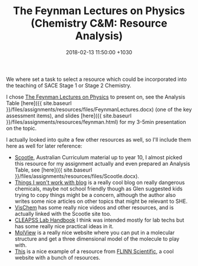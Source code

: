 ﻿---
layout: post
title:  "The Feynman Lectures on Physics (Chemistry C&M: Resource Analysis)"
date:   2018-02-13 11:50:00 +1030
categories: MTeach chemCM
---

We where set a task to select a resource which could be incorporated into the teaching of SACE Stage 1 or Stage 2 Chemistry. 

I chose [The Feynman Lectures on Physics](http://www.feynmanlectures.caltech.edu/) to present on, see the 
Analysis Table [here]({{ site.baseurl }}/files/assignments/resources/files/FeynmanLectures.docx) (one of the key assessment items), and slides [here]({{ site.baseurl }}/files/assignments/resources/feynman.html) for my 3-5min presentation on the topic.

I actually looked into quite a few other resources as well, so I'll include them here as well for later reference:
- [Scootle](https://www.scootle.edu.au), Australian Curriculum material up to year 10, I almost picked this resource for my assignment actually and even prepared an Analysis Table, see [here]({{ site.baseurl }}/files/assignments/resources/files/Scootle.docx).
- [Things I won't work with blog](http://blogs.sciencemag.org/pipeline/) is a really cool blog on really dangerous chemicals, maybe not school friendly though as Glen suggested kids trying to copy things might be a concern, although the author also writes some nice articles on other topics that might be relevant to SHE.
- [VisChem](http://www.vischem.com.au/) has some really nice videos and other resources, and is actually linked with the Scootle site too.
- [CLEAPSS Lab Handbook](http://science.cleapss.org.uk/Resources/Laboratory-Handbook/) I think was intended mostly for lab techs but has some really nice practical ideas in it.
- [MolView](http://molview.org/) is a really nice website where you can put in a molecular structure and get a three dimensional model of the molecule to play with.
- [This](http://www.flinnsci.com/api/library/Download/16dd2a91c31747daa2e7505ea6f0d7af) is a nice example of a resource from [FLINN Scientific](http://www.flinnsci.com/), a cool website with a bunch of resources.



